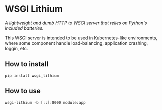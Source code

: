 # WSGI Lithium

*A lightweight and dumb HTTP to WSGI server that relies on Python's included batteries.*

This WSGI server is intended to be used in Kubernetes-like environments, where some component handle load-balancing, application crashing, loggin, etc.

## How to install

`pip install wsgi_lithium`

## How to use

`wsgi-lithium -b [::]:8000 module:app`
